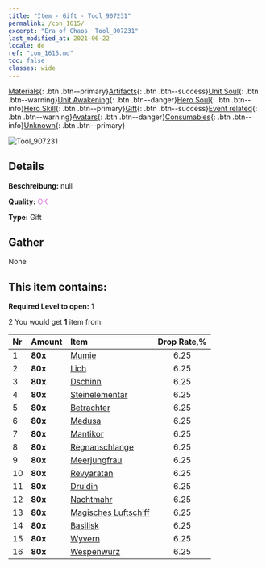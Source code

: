 ```yaml
---
title: "Item - Gift - Tool_907231"
permalink: /con_1615/
excerpt: "Era of Chaos  Tool_907231"
last_modified_at: 2021-06-22
locale: de
ref: "con_1615.md"
toc: false
classes: wide
---
```

 [Materials](/ItemsDE/){: .btn .btn--primary}[Artifacts](/ItemsDE/Artifacts/){: .btn .btn--success}[Unit Soul](/ItemsDE/UnitSoul/){: .btn .btn--warning}[Unit Awakening](/ItemsDE/UnitAwakening/){: .btn .btn--danger}[Hero Soul](/ItemsDE/HeroSoul/){: .btn .btn--info}[Hero Skill](/ItemsDE/HeroSkill/){: .btn .btn--primary}[Gift](/ItemsDE/Gift/){: .btn .btn--success}[Event related](/ItemsDE/Events/){: .btn .btn--warning}[Avatars](/ItemsDE/Avatars/){: .btn .btn--danger}[Consumables](/ItemsDE/Consumables/){: .btn .btn--info}[Unknown](/ItemsDE/Unknown/){: .btn .btn--primary}

 ![Tool_907231](/images/t/i_907167.png)

## Details
 **Beschreibung:** null

 **Quality:** <span style="color: #DA70D6">OK</span>

 **Type:** Gift

## Gather

  None

## This item contains:

 **Required Level to open:** 1

 2 You would get **1** item  from:

  | Nr | Amount |     Item    | Drop Rate,% |
  |:---|:-------|:------------|:---------:|
  | 1 |  **80x** | [Mumie](/ItemsDE/unt_215/) | 6.25 | 
  | 2 |  **80x** | [Lich](/ItemsDE/unt_212/) | 6.25 | 
  | 3 |  **80x** | [Dschinn](/ItemsDE/unt_239/) | 6.25 | 
  | 4 |  **80x** | [Steinelementar](/ItemsDE/unt_266/) | 6.25 | 
  | 5 |  **80x** | [Betrachter](/ItemsDE/unt_246/) | 6.25 | 
  | 6 |  **80x** | [Medusa](/ItemsDE/unt_247/) | 6.25 | 
  | 7 |  **80x** | [Mantikor](/ItemsDE/unt_249/) | 6.25 | 
  | 8 |  **80x** | [Regnanschlange](/ItemsDE/unt_276/) | 6.25 | 
  | 9 |  **80x** | [Meerjungfrau](/ItemsDE/unt_277/) | 6.25 | 
  | 10 |  **80x** | [Revyaratan](/ItemsDE/unt_280/) | 6.25 | 
  | 11 |  **80x** | [Druidin](/ItemsDE/unt_206/) | 6.25 | 
  | 12 |  **80x** | [Nachtmahr](/ItemsDE/unt_233/) | 6.25 | 
  | 13 |  **80x** | [Magisches Luftschiff](/ItemsDE/unt_242/) | 6.25 | 
  | 14 |  **80x** | [Basilisk](/ItemsDE/unt_256/) | 6.25 | 
  | 15 |  **80x** | [Wyvern](/ItemsDE/unt_258/) | 6.25 | 
  | 16 |  **80x** | [Wespenwurz](/ItemsDE/unt_260/) | 6.25 | 
